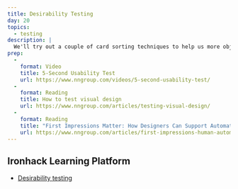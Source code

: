 ```yaml
---
title: Desirability Testing
day: 20
topics:
  - testing
description: |
  We'll try out a couple of card sorting techniques to help us more objectively gauge the desirability and aesthetic appeal of our designs.
prep:
  -
    format: Video
    title: 5-Second Usability Test
    url: https://www.nngroup.com/videos/5-second-usability-test/
  -
    format: Reading
    title: How to test visual design
    url: https://www.nngroup.com/articles/testing-visual-design/
  -
    format: Reading
    title: "First Impressions Matter: How Designers Can Support Automatic Cognitive Processing"
    url: https://www.nngroup.com/articles/first-impressions-human-automaticity/
---
```


Ironhack Learning Platform
--------------------------

- [Desirability testing](http://learn.ironhack.com/#/learning_unit/7098)
